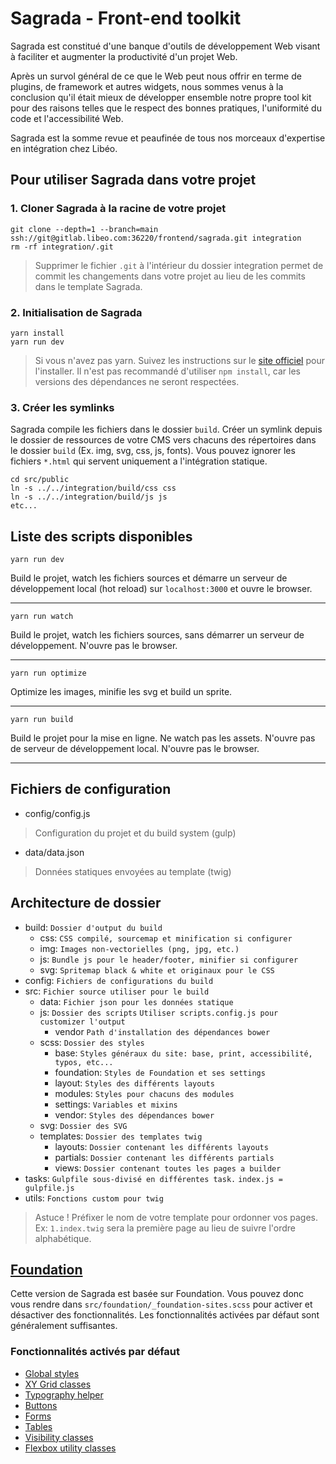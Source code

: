 # Sagrada  - Front-end toolkit

Sagrada est constitué d'une banque d'outils de développement Web visant à faciliter et augmenter la productivité d'un projet Web.

Après un survol général de ce que le Web peut nous offrir en terme de plugins, de framework et autres widgets, nous sommes venus à la conclusion qu'il était mieux de développer ensemble notre propre tool kit pour des raisons telles que le respect des bonnes pratiques, l'uniformité du code et l'accessibilité Web.

Sagrada est la somme revue et peaufinée de tous nos morceaux d'expertise en intégration chez Libéo.

## Pour utiliser Sagrada dans votre projet
### 1. Cloner Sagrada à la racine de votre projet
```
git clone --depth=1 --branch=main ssh://git@gitlab.libeo.com:36220/frontend/sagrada.git integration
rm -rf integration/.git
```
> Supprimer le fichier `.git` à l'intérieur du dossier integration permet de commit les changements dans votre projet au lieu de les commits dans le template Sagrada.

### 2. Initialisation de Sagrada
```
yarn install
yarn run dev
```
> Si vous n'avez pas yarn. Suivez les instructions sur le [site officiel](https://classic.yarnpkg.com/en/docs/install) pour l'installer. Il n'est pas recommandé d'utiliser ```npm install```, car les versions des dépendances ne seront respectées.

### 3. Créer les symlinks
Sagrada compile les fichiers dans le dossier `build`. Créer un symlink depuis le dossier de ressources de votre CMS vers chacuns des répertoires dans le dossier `build` (Ex. img, svg, css, js, fonts). Vous pouvez ignorer les fichiers `*.html` qui servent uniquement a l'intégration statique.
```
cd src/public
ln -s ../../integration/build/css css
ln -s ../../integration/build/js js
etc...
```

## Liste des scripts disponibles

```
yarn run dev
```
Build le projet, watch les fichiers sources et démarre un serveur de développement local (hot reload) sur ```localhost:3000``` et ouvre le browser.
___

```
yarn run watch
```
Build le projet, watch les fichiers sources, sans démarrer un serveur de développement. N'ouvre pas le browser.
___

```
yarn run optimize
```
Optimize les images, minifie les svg et build un sprite.
___

```
yarn run build
```
Build le projet pour la mise en ligne. Ne watch pas les assets. N'ouvre pas de serveur de développement local. N'ouvre pas le browser.
___

## Fichiers de configuration

- config/config.js
> Configuration du projet et du build system (gulp)

- data/data.json
> Données statiques envoyées au template (twig)

## Architecture de dossier

- build: ```Dossier d'output du build```
  - css: ```CSS compilé, sourcemap et minification si configurer```
  - img: ```Images non-vectorielles (png, jpg, etc.)```
  - js: ```Bundle js pour le header/footer, minifier si configurer```
  - svg: ```Spritemap black & white et originaux pour le CSS```
- config: ```Fichiers de configurations du build```
- src: ```Fichier source utiliser pour le build```
  - data: ```Fichier json pour les données statique```
  - js: ```Dossier des scripts``` ```Utiliser scripts.config.js pour customizer l'output```
    - vendor ```Path d'installation des dépendances bower```
  - scss: ```Dossier des styles```
    - base: ```Styles généraux du site: base, print, accessibilité, typos, etc...```
    - foundation: ```Styles de Foundation et ses settings```
    - layout: ```Styles des différents layouts```
    - modules: ```Styles pour chacuns des modules```
    - settings: ```Variables et mixins```
    - vendor: ```Styles des dépendances bower```
  - svg: ```Dossier des SVG```
  - templates: ```Dossier des templates twig```
    - layouts: ```Dossier contenant les différents layouts```
    - partials: ```Dossier contenant les différents partials```
    - views: ```Dossier contenant toutes les pages a builder```
- tasks: ```Gulpfile sous-divisé en différentes task.``` ```index.js = gulpfile.js```
- utils: ```Fonctions custom pour twig```

> Astuce ! Préfixer le nom de votre template pour ordonner vos pages.  
Ex: `1.index.twig` sera la première page au lieu de suivre l'ordre alphabétique.

## [Foundation](https://foundation.zurb.com/sites/docs/)

Cette version de Sagrada est basée sur Foundation. Vous pouvez donc vous rendre dans ```src/foundation/_foundation-sites.scss``` pour activer et désactiver des fonctionnalités. Les fonctionnalités activées par défaut sont généralement suffisantes.

### Fonctionnalités activés par défaut

- [Global styles](https://foundation.zurb.com/sites/docs/global.html)
- [XY Grid classes](https://foundation.zurb.com/sites/docs/xy-grid.html)
- [Typography helper](https://foundation.zurb.com/sites/docs/typography-helpers.html)
- [Buttons](https://foundation.zurb.com/sites/docs/button.html)
- [Forms](https://foundation.zurb.com/sites/docs/forms.html)
- [Tables](https://foundation.zurb.com/sites/docs/table.html)
- [Visibility classes](https://foundation.zurb.com/sites/docs/visibility.html)
- [Flexbox utility classes ](https://foundation.zurb.com/sites/docs/flexbox-utilities.html)
